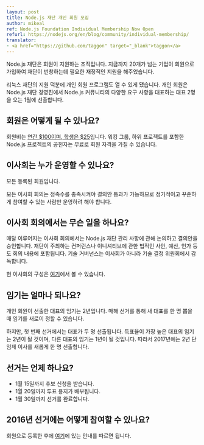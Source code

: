 ```yaml
---
layout: post
title: Node.js 재단 개인 회원 모집
author: mikeal
ref: Node.js Foundation Individual Membership Now Open
refurl: https://nodejs.org/en/blog/community/individual-membership/
translator:
- <a href="https://github.com/taggon" target="_blank">taggon</a>
---
```

<!--
The Node.js Foundation is a member-supported organization. To date we've added over 20 corporate members who provide the financial support necessary for the Foundation to thrive.

With the support of the Linux Foundation we are now able to launch an Individual Membership program. These members will be electing two representatives to the Board of Directors this January who will be
responsible for representing the diverse needs of the Node.js community in the administration of the Node.js Foundation.
-->
Node.js 재단은 회원이 지원하는 조직입니다. 지금까지 20개가 넘는 기업이 회원으로 가입하여 재단이 번창하는데 필요한 재정적인 지원을 해주었습니다.

리눅스 재단의 지원 덕분에 개인 회원 프로그램도 열 수 있게 됐습니다. 개인 회원은 Node.js 재단 경영진에서 Node.js 커뮤니티의 다양한 요구 사항을 대표하는 대표 2명을 오는 1월에 선출합니다.

<!--
## How do I become a member?

Membership costs [$100 a year, or $25 for students](https://identity.linuxfoundation.org/pid/99).
Contributors to the Node.js project, including all Working Groups and sub-projects, are eligible for free membership.

You are required to have a GitHub account to register.
-->
## 회원은 어떻게 될 수 있나요?

회원비는 [연간 $100이며, 학생은 $25](https://identity.linuxfoundation.org/pid/99)입니다.
워킹 그룹, 하위 프로젝트를 포함한 Node.js 프로젝트의 공헌자는 무료로 회원 자격을 가질 수 있습니다.

<!--
## Who can run for the board of directors?

Any registered member.

Keep in mind that every meeting of the Board must reach quorum in order to pass resolutions, so only people who can make themselves available on a recurring and consistent basis should consider running.
-->
## 이사회는 누가 운영할 수 있나요?

모든 등록된 회원입니다.

모든 이사회 회의는 정족수를 충족시켜야 결의안 통과가 가능하므로 정기적이고 꾸준하게 참여할 수 있는 사람만 운영하려 해야 합니다.

<!--
## What does the Board of Directors do?

The Board meets every month to approve resolutions and discuss Node.js Foundation administrative matters. This includes legal considerations, budgetting and approving Foundation-led conferences and other initiatives. Technical governance is overseen by the TSC, not the Board of Directors.

The current board members are listed [here](../../../foundation/board).
-->
## 이사회 회의에서는 무슨 일을 하나요?

매달 이루어지는 이사회 회의에서는 Node.js 재단 관리 사항에 관해 논의하고 결의안을 승인합니다. 재단이 주최하는 컨퍼런스나 이니셔티브에 관한 법적인 사안, 예산, 인가 등도 회의 내용에 포함됩니다. 기술 거버넌스는 이사회가 아니라 기술 결정 위원회에서 감독합니다.

현 이사회의 구성은 [여기](../../../foundation/board)에서 볼 수 있습니다.

<!--
## What are the term lengths?

The standard term length for those elected by the individual membership is 2 years, with an election each year to select a new representative for a new term.

However, in the first election two representatives will be elected; the representative with the most votes will be elected for the standard 2 year term and the runner-up will serve a special 1-year term so that in 2017 we can elect a single new director for a 2 year staggered term.
-->
## 임기는 얼마나 되나요?

개인 회원이 선출한 대표의 임기는 2년입니다. 매해 선거를 통해 새 대표를 한 명 뽑을 때 임기를 새로이 정할 수 있습니다.

하지만, 첫 번째 선거에서는 대표가 두 명 선출됩니다. 득표율이 가장 높은 대표의 임기는 2년이 될 것이며, 다른 대표의 임기는 1년이 될 것입니다. 따라서 2017년에는 2년 단임제 이사를 새롭게 한 명 선출합니다.

<!--
## When is the election?

* Nominations are being solicited until January 15th.
* A ballot will be distributed on January 20th.
* The election will be completed by January 30th.
-->
## 선거는 언제 하나요?

* 1월 15일까지 후보 신청을 받습니다.
* 1월 20일까지 투표 용지가 배부됩니다.
* 1월 30일까지 선거를 완료합니다.

<!--
## How do I run in the 2016 election?

After you've registered as a member follow the instructions [here](https://github.com/nodejs/membership/issues/12).
-->
## 2016년 선거에는 어떻게 참여할 수 있나요?

회원으로 등록한 후에 [여기](https://github.com/nodejs/membership/issues/12)에 있는 안내를 따르면 됩니다.
